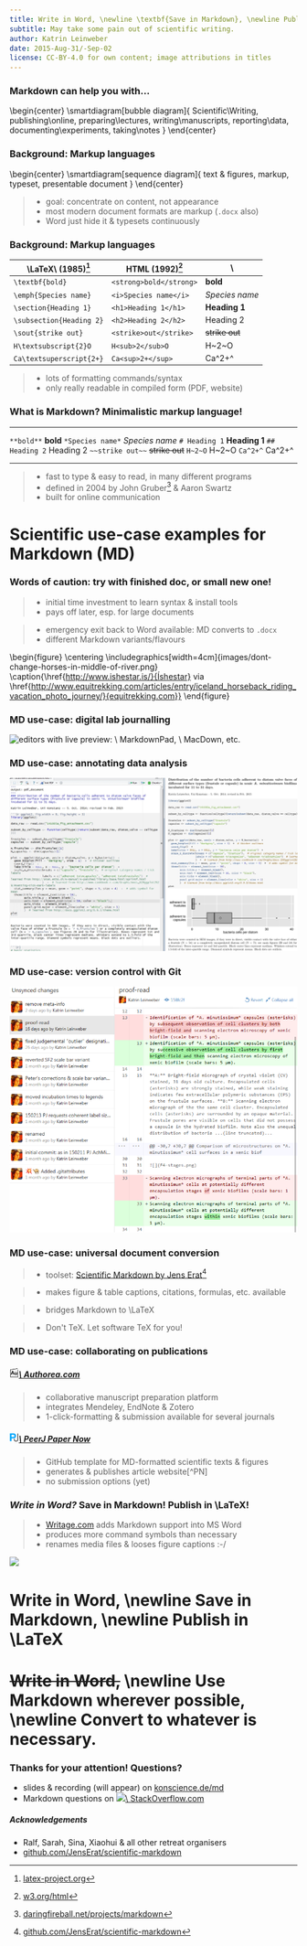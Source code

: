 ```yaml
---
title: Write in Word, \newline \textbf{Save in Markdown}, \newline Publish in \LaTeX
subtitle: May take some pain out of scientific writing.
author: Katrin Leinweber
date: 2015-Aug-31/-Sep-02
license: CC-BY-4.0 for own content; image attributions in titles
---
```



### Markdown can help you with...

\begin{center}
    \smartdiagram[bubble diagram]{
        Scientific\\Writing,
            publishing\\online,
            preparing\\lectures,
            writing\\manuscripts,
            reporting\\data,
            documenting\\experiments,
            taking\\notes
        }
\end{center}


### Background: Markup languages

\begin{center}
    \smartdiagram[sequence diagram]{
        text \& figures,
        markup,
        typeset,
        presentable document
        }
\end{center}

> - goal: concentrate on content, not appearance
> - most modern document formats are markup (`.docx` also)
> - Word just hide it & typesets continuously


### Background: Markup languages

\LaTeX\ (1985)[^latex]       | HTML (1992)[^html]     | \ 
-----------------------------|------------------------|---
`\textbf{bold}`              | `<strong>bold</strong>`| **bold**
`\emph{Species name}`        | `<i>Species name</i>`  | *Species name*
`\section{Heading 1}`        | `<h1>Heading 1</h1>`   | **Heading 1**
`\subsection{Heading 2}`     | `<h2>Heading 2</h2>`   | Heading 2
`\sout{strike out}`          | `<strike>out</strike>` | ~~strike out~~
`H\textsubscript{2}O`        | `H<sub>2</sub>O`       | H~2~O
`Ca\textsuperscript{2+}`     | `Ca<sup>2+</sup>`      | Ca^2+^

> - lots of formatting commands/syntax
> - only really readable in compiled form (PDF, website)

[^latex]: [latex-project.org](http://latex-project.org/)
[^html]: [w3.org/html](http://www.w3.org/html/)


### What is Markdown? Minimalistic markup language!

---               ---
`**bold**`        **bold**
`*Species name*`  *Species name*
`# Heading 1`     **Heading 1** 
`## Heading 2`    Heading 2
`~~strike out~~`  ~~strike out~~
`H~2~O`           H~2~O
`Ca^2+^`          Ca^2+^
---               ---

> - fast to type & easy to read, in many different programs
> - defined in 2004 by John Gruber[^df] & Aaron Swartz
> - built for online communication

[^df]: [daringfireball.net/projects/markdown](https://daringfireball.net/projects/markdown/syntax)



# Scientific use-case examples for Markdown (MD)


### Words of caution: try with finished doc, or small new one!

> - initial time investment to learn syntax & install tools
> - pays off later, esp. for large documents

> - emergency exit back to Word available: MD converts to `.docx`
> - different Markdown variants/flavours

\begin{figure}
  \centering
  \includegraphics[width=4cm]{images/dont-change-horses-in-middle-of-river.png}
  \caption{\href{http://www.ishestar.is/}{Íshestar} via \href{http://www.equitrekking.com/articles/entry/iceland_horseback_riding_vacation_photo_journey/}{equitrekking.com}}
\end{figure}


### MD use-case: digital lab journalling

![editors with live preview:
[![](images/markdownpad.png)\ MarkdownPad](https://markdownpad.com/),
[![](images/macdown.png)\ MacDown](http://macdown.uranusjr.com/), etc.
](images/lab-journal.png)


### MD use-case: annotating data analysis

![[RMarkdown.RStudio.com](https://rmarkdown.rstudio.com/)](images/rmarkdown.jpg)


### MD use-case: version control with Git

![30min intro at [konscience.de/git](http://www.konscience.de/2015/04/ksl002-digital-lab-journalling-with-git/)](images/file-changes-in-GitHub.png)


### MD use-case: universal document conversion

> - toolset: [Scientific Markdown by Jens Erat](https://github.com/JensErat/scientific-markdown)[^SMJE]

> - makes figure & table captions, citations, formulas, etc. available

> - bridges Markdown to \LaTeX

> - Don't TeX. Let software TeX for you!

[^SMJE]: [github.com/JensErat/scientific-markdown](https://github.com/JensErat/scientific-markdown/master/presentation.pdf)


### MD use-case: collaborating on publications

##### [![](images/authorea-fav.png)\ Authorea.com](https://authorea.com/)

> - collaborative manuscript preparation platform
> - integrates Mendeley, EndNote & Zotero
> - 1-click-formatting & submission available for several journals 


##### [![](images/peerj.png)\ PeerJ Paper Now](https://github.com/PeerJ/paper-now)

> - GitHub template for MD-formatted scientific texts & figures
> - generates & publishes article website[^PN]
> - no submission options (yet)


### *Write in Word?* Save in Markdown! Publish in \LaTeX!

> - [Writage.com](http://www.writage.com/) adds Markdown support into MS Word
> - produces more command symbols than necessary
> - renames media files & looses figure captions :-/

![](images/writage)



# Write in Word, \newline Save in Markdown, \newline Publish in \LaTeX



# ~~Write in Word,~~ \newline Use Markdown wherever possible, \newline Convert to whatever is necessary.



### Thanks for your attention! Questions?

- slides & recording (will appear) on [konscience.de/md](http://www.konscience.de/md)
- Markdown questions on [![](images/stackoverflow)\ StackOverflow.com](https://stackoverflow.com/questions/tagged/markdown)

##### Acknowledgements

- Ralf, Sarah, Sina, Xiaohui & all other retreat organisers
- [github.com/JensErat/scientific-markdown](https://github.com/JensErat/scientific-markdown)
